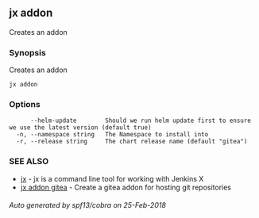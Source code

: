 ## jx addon

Creates an addon

### Synopsis


Creates an addon

```
jx addon
```

### Options

```
      --helm-update        Should we run helm update first to ensure we use the latest version (default true)
  -n, --namespace string   The Namespace to install into
  -r, --release string     The chart release name (default "gitea")
```

### SEE ALSO
* [jx](jx.md)	 - jx is a command line tool for working with Jenkins X
* [jx addon gitea](jx_addon_gitea.md)	 - Create a gitea addon for hosting git repositories

###### Auto generated by spf13/cobra on 25-Feb-2018
